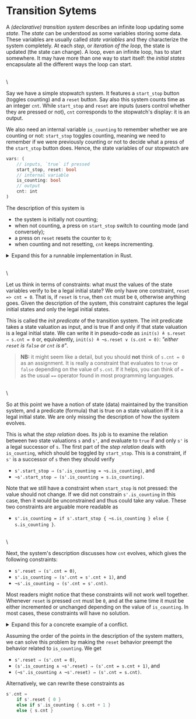 # Transition Sytems

A *(declarative) transition system* describes an infinite loop updating some *state*. The *state*
can be understood as some variables storing some data. These variables are usually called *state
variables* and they characterize the system completely. At each *step*, or *iteration of the loop*,
the state is updated (the state can change). A loop, even an infinite loop, has to start somewhere.
It may have more than one way to start itself: the *initial states* encapsulate all the different
ways the loop can start.

\
\

Say we have a simple stopwatch system. It features a `start_stop` button (toggles counting) and a
`reset` button. Say also this system counts time as an integer `cnt`. While `start_stop` and
`reset` are inputs (users control whether they are pressed or not), `cnt` corresponds to the
stopwatch's display: it is an output.

We also need an internal variable `is_counting` to remember whether we are counting or not:
`start_stop` toggles counting, meaning we need to remember if we were previously counting or not to
decide what a press of the `start_stop` button does. Hence, the state variables of our stopwatch are

```rust
vars: (
	// inputs, `true` if pressed
	start_stop, reset: bool
	// internal variable
	is_counting: bool
	// output
	cnt: int
)
```

The description of this system is

- the system is initially not counting;
- when not counting, a press on `start_stop` switch to counting mode (and conversely);
- a press on `reset` resets the counter to `0`;
- when counting and not resetting, `cnt` keeps incrementing.

<details>
	<summary>Expand this for a runnable implementation in Rust.</summary>

```rust ,editable
# type Int = i64;
struct State {
	start_stop: bool,
	reset: bool,
	is_counting: bool,
	cnt: Int, // arbitrary precision integer (ℕ)
}
impl State {
	fn init(start_stop: bool, reset: bool, random_cnt: Int) -> State {
		State {
			start_stop,
			reset,
			is_counting: false,
			cnt: if reset { 0 } else { random_cnt },
		}
	}
	fn step(&mut self, start_stop: bool, reset: bool) {
		self.start_stop = start_stop;
		self.reset = reset;
		// Need to toggle `self.is_counting`?
		if self.start_stop {
			self.is_counting = !self.is_counting
		}
		// `cnt` update
		self.cnt =
			if self.reset { 0 } else if self.is_counting { self.cnt + 1 } else {self.cnt};
	}
	fn to_string(&self) -> String {
		format!(
			"cnt: {}, {}counting",
			self.cnt,
			if self.is_counting { "" } else { "not " }
		)
	}
}

fn main() {
	let mut state = State::init(false, false, -71);
	let mut step_count = 0;
	println!("initial state: {}", state.to_string());

	let mut step_show = |start_stop, reset, count_check| {
		if start_stop {
			println!("`start_stop` pressed")
		}
		if reset {
			println!("`reset` pressed")
		}
		state.step(start_stop, reset);
		step_count += 1;
		println!("@{} | {}", step_count, state.to_string());
		assert_eq!(state.cnt, count_check);
	};

	step_show(true, false, -70);
	step_show(false, false, -69);
	step_show(false, false, -68);
	step_show(false, false, -67);
	step_show(false, true, 0);
	step_show(false, false, 1);
	step_show(false, false, 2);
	step_show(false, false, 3);
	step_show(true, false, 3);
	step_show(false, false, 3);
	step_show(false, false, 3);
}
```

</details>

\
\

Let us think in terms of constraints: what must the values of the state variables verify to be a
legal initial state? We only have one constraint, `reset => cnt = 0`. That is, if `reset` is
`true`, then `cnt` must be `0`, otherwise anything goes. Given the description of the system, this
constraint captures the legal initial states and only the legal initial states.

This is called the *init predicate* of the transition system. The init predicate takes a state
valuation as input, and is true if and only if that state valuation is a legal initial state. We
can write it in pseudo-code as `init(s) ≜ s.reset ⇒ s.cnt = 0` or, equivalently, `init(s) ≜
¬s.reset ∨ (s.cnt = 0)`: *"either `reset` is `false` or `cnt` is `0`"*.

> **NB:** it might seem like a detail, but you should **not** think of `s.cnt = 0` as an
> assignment. It is really a constraint that evaluates to `true` or `false` depending on the value
> of `s.cnt`. If it helps, you can think of `=` as the usual `==` operator found in most
> programming languages.

\
\

So at this point we have a notion of state (data) maintained by the transition system, and a
predicate (formula) that is true on a state valuation iff it is a legal initial state. We are only
missing the description of how the system evolves.

This is what the *step relation* does. Its job is to examine the relation between two state
valuations `s` and `s'`, and evaluate to `true` if and only `s'` is a legal successor of `s`. The
first part of the *step relation* deals with `is_counting`, which should be toggled by
`start_stop`. This is a constraint, if `s'` is a successor of `s` then they should verify

- `s'.start_stop ⇒ (s'.is_counting = ¬s.is_counting)`, and
- `¬s'.start_stop ⇒ (s'.is_counting = s.is_counting)`.


Note that we still have a constraint when `start_stop` is not pressed: the value should not change.
If we did not constrain `s'.is_counting` in this case, then it would be unconstrained and thus
could take any value. These two constraints are arguable more readable as

- `s'.is_counting = if s'.start_stop { ¬s.is_counting } else { s.is_counting }`.

\
\

Next, the system's description discusses how `cnt` evolves, which gives the following constraints:

- `s'.reset ⇒ (s'.cnt = 0)`,
- `s'.is_counting ⇒ (s'.cnt = s'.cnt + 1)`, and
- `¬s'.is_counting ⇒ (s'.cnt = s'.cnt)`.

Most readers might notice that these constraints will not work well together. Whenever `reset` is
pressed `cnt` must be `0`, and at the same time it must be either incremented or unchanged
depending on the value of `is_counting`. In most cases, these constraints will have no solution.

<details>
	<summary>Expand this for a concrete example of a conflict.</summary>

Say `s.cnt = 1` and both `s'.reset` and `s'.is_counting` are `true`. Then by the first constraint,
we must have `s'.cnt = 0`; by the second constraint, we must also have `s'.cnt = 2`. Verifying both
is not exactly easy.
</details>

Assuming the order of the points in the description of the system matters, we can solve this problem
by making the `reset` behavior preempt the behavior related to `is_counting`. We get

- `s'.reset ⇒ (s'.cnt = 0)`,
- `(s'.is_counting ∧ ¬s'.reset) ⇒ (s'.cnt = s.cnt + 1)`, and
- `(¬s'.is_counting ∧ ¬s'.reset) ⇒ (s'.cnt = s.cnt)`.

Alternatively, we can rewrite these constraints as

```rust ,compile_fail,no_run
s'.cnt =
	if s'.reset { 0 }
	else if s'.is_counting { s.cnt + 1 }
	else { s.cnt }
```
